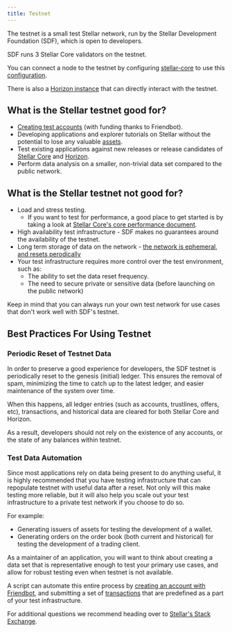 ```yaml
---
title: Testnet
---
```


The testnet is a small test Stellar network, run by the Stellar Development
Foundation (SDF), which is open to developers.

SDF runs 3 Stellar Core validators on the testnet.

You can connect a node to the testnet by configuring [stellar-core](https://github.com/stellar/stellar-core) to use this
[configuration](https://github.com/stellar/stellar-core/blob/master/docs/stellar-core_testnet.cfg).

There is also a [Horizon instance](https://horizon-testnet.stellar.org/) that
can directly interact with the testnet.

## What is the Stellar testnet good for?

* [Creating test accounts](../get-started/create-account.md) (with funding thanks to Friendbot).
* Developing applications and explorer tutorials on Stellar without the
  potential to lose any valuable [assets](../concepts/assets.md).
* Test existing applications against new releases or release candidates of
  [Stellar Core](https://github.com/stellar/stellar-core/releases) and [Horizon](https://github.com/stellar/go/releases).
* Perform data analysis on a smaller, non-trivial data set compared to the public network.

## What is the Stellar testnet not good for?

* Load and stress testing.
  * If you want to test for performance, a good place to
    get started is by taking a look at
    [Stellar Core's core performance document](https://github.com/stellar/stellar-core/blob/master/performance-eval.md#networks-to-test-against).
* High availability test infrastructure - SDF makes no guarantees around the
  availability of the testnet.
* Long term storage of data on the network - [the network is ephemeral, and resets perodically](periodic-reset-of-testnet-data)
* Your test infrastructure requires more control over the test environment,
  such as:
  * The ability to set the data reset frequency.
  * The need to secure private or sensitive data (before launching on the public network)

Keep in mind that you can always run your own test network for use cases that
don't work well with SDF's testnet.

## Best Practices For Using Testnet

### Periodic Reset of Testnet Data
In order to preserve a good experience for developers, the SDF testnet is
periodically reset to the genesis (initial) ledger. This ensures the removal of
spam, minimizing the time to catch up to the latest ledger, and easier
maintenance of the system over time.

When this happens, all ledger entries (such as accounts, trustlines, offers,
etc), transactions, and historical data are cleared for both Stellar Core and
Horizon.

As a result, developers should not rely on the existence of any accounts, or
the state of any balances within testnet.

### Test Data Automation

Since most applications rely on data being present to do anything useful, it is
highly recommended that you have testing infrastructure that can repopulate
testnet with useful data after a reset. Not only will this make testing more
reliable, but it will also help you scale out your test infrastructure to
a private test network if you choose to do so.

For example:
* Generating issuers of assets for testing the development of a wallet.
* Generating orders on the order book (both current and historical) for testing
  the development of a trading client.

As a maintainer of an application, you will want to think about creating a data
set that is representative enough to test your primary use cases, and allow for
robust testing even when testnet is not available.

A script can automate this entire process by [creating an account with
Friendbot](../get-started/create-account.md), and submitting a set of
[transactions](../concepts/transactions.md) that are predefined as a part of
your test infrastructure.

For additional questions we recommend heading over to
[Stellar's Stack Exchange](https://stellar.stackexchange.com/).
